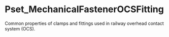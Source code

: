 # Pset_MechanicalFastenerOCSFitting

Common properties of clamps and fittings used in railway overhead contact system (OCS).<!-- end of definition -->
